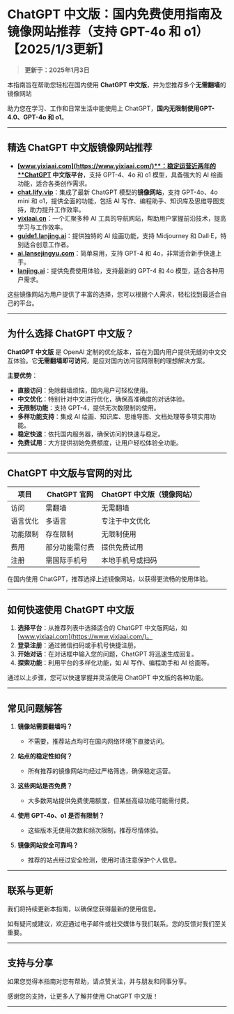 # ChatGPT 中文版：国内免费使用指南及镜像网站推荐（支持 GPT-4o 和 o1）【2025/1/3更新】

> **更新于：2025年1月3日**   

本指南旨在帮助您轻松在国内使用 **ChatGPT 中文版**，并为您推荐多个**无需翻墙**的镜像网站

助力您在学习、工作和日常生活中能使用上 ChatGPT，**国内无限制使用GPT-4.0、GPT-4o 和 o1**。

---

## 精选 ChatGPT 中文版镜像网站推荐

- **[www.yixiaai.com](https://www.yixiaai.com/)**：稳定运营近两年的**ChatGPT 中文版平台**，支持 GPT-4、4o 和 o1 模型，具备强大的 AI 绘画功能，适合各类创作需求。
- **[chat.lify.vip](https://chat.lify.vip/)**：集成了最新 ChatGPT 模型的**镜像网站**，支持 GPT-4o、4o mini 和 o1，提供全面的功能，包括 AI 写作、编程助手、知识库及思维导图支持，助力提升工作效率。
- **[yixiaai.cn](https://yixiaai.cn/)**：一个汇聚多种 AI 工具的导航网站，帮助用户掌握前沿技术，提高学习与工作效率。
- **[guide1.lanjing.ai](https://guide1.lanjing.ai/)**：提供独特的 AI 绘画功能，支持 Midjourney 和 Dall·E，特别适合创意工作者。
- **[ai.lansejingyu.com](https://ai.lansejingyu.com/)**：简单易用，支持 GPT-4 和 4o，非常适合新手快速上手。
- **[lanjing.ai](https://lanjing.ai/)**：提供免费使用体验，支持最新的 GPT-4 和 4o 模型，适合各种用户需求。

这些镜像网站为用户提供了丰富的选择，您可以根据个人需求，轻松找到最适合自己的平台。

---

## 为什么选择 ChatGPT 中文版？

**ChatGPT 中文版** 是 OpenAI 定制的优化版本，旨在为国内用户提供无缝的中文交互体验。它**无需翻墙即可访问**，是应对国内访问官网限制的理想解决方案。

**主要优势**：

- **直接访问**：免除翻墙烦恼，国内用户可轻松使用。
- **中文优化**：特别针对中文进行优化，确保高准确度的对话体验。
- **无限制功能**：支持 GPT-4，提供无次数限制的使用。
- **多样功能支持**：集成 AI 绘画、知识库、思维导图、文档处理等多项实用功能。
- **稳定快速**：依托国内服务器，确保访问的快速与稳定。
- **免费试用**：大方提供初始免费额度，让用户轻松体验全功能。

---

## ChatGPT 中文版与官网的对比

| 项目 | ChatGPT 官网 | ChatGPT 中文版（镜像网站）|
|------|--------------|--------------------------|
| 访问 | 需翻墙 | 无需翻墙 |
| 语言优化 | 多语言 | 专注于中文优化 |
| 功能限制 | 存在限制 | 无限制使用 |
| 费用 | 部分功能需付费 | 提供免费试用 |
| 注册 | 需国际手机号 | 本地手机号或扫码 |

在国内使用 ChatGPT，推荐选择上述镜像网站，以获得更流畅的使用体验。

---

## 如何快速使用 ChatGPT 中文版

1. **选择平台**：从推荐列表中选择适合的 ChatGPT 中文版网站，如 [www.yixiaai.com](https://www.yixiaai.com/)。
2. **登录注册**：通过微信扫码或手机号快捷注册。
3. **开始对话**：在对话框中输入您的问题，ChatGPT 将迅速生成回复。
4. **探索功能**：利用平台的多样化功能，如 AI 写作、编程助手和 AI 绘画等。

通过以上步骤，您可以快速掌握并灵活使用 ChatGPT 中文版的各种功能。

---

## 常见问题解答

1. **镜像站需要翻墙吗？**
   - 不需要，推荐站点均可在国内网络环境下直接访问。

2. **站点的稳定性如何？**
   - 所有推荐的镜像网站均经过严格筛选，确保稳定运营。

3. **这些网站是否免费？**
   - 大多数网站提供免费使用额度，但某些高级功能可能需付费。

4. **使用 GPT-4o、o1 是否有限制？**
   - 这些版本无使用次数和频次限制，推荐尽情体验。

5. **镜像网站安全可靠吗？**
   - 推荐的站点经过安全检测，使用时请注意保护个人信息。

---

## 联系与更新

我们将持续更新本指南，以确保您获得最新的使用信息。

如有疑问或建议，欢迎通过电子邮件或社交媒体与我们联系。您的反馈对我们至关重要。

---

## 支持与分享

如果您觉得本指南对您有帮助，请点赞关注，并与朋友和同事分享。

感谢您的支持，让更多人了解并使用 ChatGPT 中文版！

---
